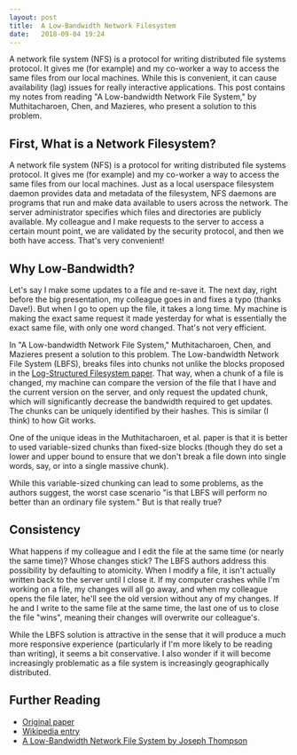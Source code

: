 ```yaml
---
layout: post
title:  A Low-Bandwidth Network Filesystem
date:   2018-09-04 19:24
---
```


A network file system (NFS) is a protocol for writing distributed file systems protocol. It gives me (for example) and my co-worker a way to access the same files from our local machines. While this is convenient, it can cause availability (lag) issues for really interactive applications. This post contains my notes from reading "A Low-bandwidth Network File System," by Muthitacharoen, Chen, and Mazieres, who present a solution to this problem.

## First, What is a Network Filesystem?

A network file system (NFS) is a protocol for writing distributed file systems protocol. It gives me (for example) and my co-worker a way to access the same files from our local machines. Just as a local userspace filesystem daemon provides data and metadata of the filesystem, NFS daemons are programs that run and make data available to users across the network. The server administrator specifies which files and directories are publicly available. My colleague and I make requests to the server to access a certain mount point, we are validated by the security protocol, and then we both have access. That's very convenient!

## Why Low-Bandwidth?

Let's say I make some updates to a file and re-save it. The next day, right before the big presentation, my colleague goes in and fixes a typo (thanks Dave!). But when I go to open up the file, it takes a long time. My machine is making the exact same request it made yesterday for what is essentially the exact same file, with only one word changed. That's not very efficient.

In "A Low-bandwidth Network File System," Muthitacharoen, Chen, and Mazieres present a solution to this problem. The Low-bandwidth Network File System (LBFS), breaks files into chunks not unlike the blocks proposed in the [Log-Structured Filesystem paper](https://rebeccabilbro.github.io/log-structured-filesystem/). That way, when a chunk of a file is changed, my machine can compare the version of the file that I have and the current version on the server, and only request the updated chunk, which will significantly decrease the bandwidth required to get updates. The chunks can be uniquely identified by their hashes. This is similar (I think) to how Git works.

One of the unique ideas in the Muthitacharoen, et al. paper is that it is better to used variable-sized chunks than fixed-size blocks (though they do set a lower and upper bound to ensure that we don't break a file down into single words, say, or into a single massive chunk).

While this variable-sized chunking can lead to some problems, as the authors suggest, the worst case scenario "is that LBFS will perform no better than an ordinary file system." But is that really true?

## Consistency

What happens if my colleague and I edit the file at the same time (or nearly the same time)? Whose changes stick? The LBFS authors address this possibility by defaulting to atomicity. When I modify a file, it isn't actually written back to the server until I close it. If my computer crashes while I'm working on a file, my changes will all go away, and when my colleague opens the file later, he'll see the old version without any of my changes. If he and I write to the same file at the same time, the last one of us to close the file "wins", meaning their changes will overwrite our colleague's.

While the LBFS solution is attractive in the sense that it will produce a much more responsive experience (particularly if I'm more likely to be reading than writing), it seems a bit conservative. I also wonder if it will become increasingly problematic as a file system is increasingly geographically distributed.

## Further Reading

 - [Original paper](https://pdos.csail.mit.edu/papers/lbfs:sosp01/lbfs.pdf)
 - [Wikipedia entry](https://it.wikipedia.org/wiki/Low_Bandwidth_Network_Filesystem)
 - [A Low-Bandwidth Network File System by Joseph Thompson](https://slideplayer.com/slide/8915392/)
